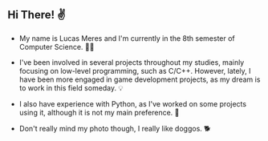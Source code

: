 ## Hi There! ✌

- My name is Lucas Meres and I'm currently in the 8th semester of Computer Science. 👩‍💻 <br>

- I've been involved in several projects throughout my studies, mainly focusing on low-level programming, such as C/C++. However, lately, I have been more engaged in game development projects, as my dream is to work in this field someday. 💡 <br>

- I also have experience with Python, as I've worked on some projects using it, although it is not my main preference. 🐍

- Don't really mind my photo though, I really like doggos. 🐕 <br>
